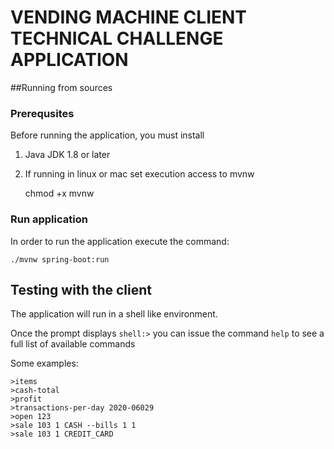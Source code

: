 # VENDING MACHINE CLIENT TECHNICAL CHALLENGE APPLICATION


##Running from sources

### Prerequsites
Before running the application, you must install

1. Java JDK 1.8 or later

2. If running in linux or mac set execution access to mvnw

    chmod +x mvnw

### Run application
In order to run the application execute the command:

    ./mvnw spring-boot:run
    

## Testing with the client
The application will run in a shell like environment.

Once the prompt displays `shell:>` you can issue the command `help` to see a full list of available commands
    
Some examples:

    >items
    >cash-total
    >profit
    >transactions-per-day 2020-06029
    >open 123
    >sale 103 1 CASH --bills 1 1
    >sale 103 1 CREDIT_CARD
    
